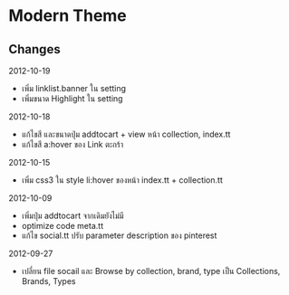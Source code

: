 Modern Theme
===========

Changes
-------------
2012-10-19
- เพิ่ม linklist.banner ใน setting
- เพิ่มขนาด Highlight ใน setting

2012-10-18
- แก้ไขสี และขนาดปุ่ม addtocart + view หน้า collection, index.tt
- แก้ไขสี a:hover ของ Link ตะกร้า 

2012-10-15
- เพิ่ม css3 ใน style li:hover ของหน้า index.tt + collection.tt

2012-10-09
- เพิ่มปุ่ม addtocart จากเดิมยังไม่มี
- optimize code meta.tt
- แก้ไข social.tt ปรับ parameter description ของ pinterest

2012-09-27
- เปลี่ยน file socail และ  Browse by collection, brand, type เป็น Collections, Brands, Types